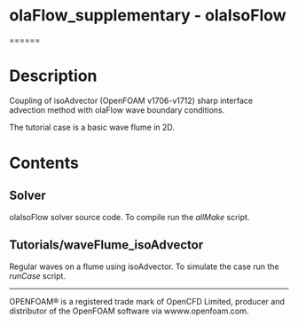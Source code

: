 # olaFlow_supplementary - olaIsoFlow
======

# Description

Coupling of isoAdvector (OpenFOAM v1706-v1712) sharp interface advection method with olaFlow wave boundary conditions.

The tutorial case is a basic wave flume in 2D.

# Contents

## Solver

olaIsoFlow solver source code. To compile run the *allMake* script.

## Tutorials/waveFlume_isoAdvector

Regular waves on a flume using isoAdvector. To simulate the case run the *runCase* script.

----------------------------------------------------------
OPENFOAM®  is a registered trade mark of OpenCFD Limited, producer and distributor of the OpenFOAM software via wwww.openfoam.com.